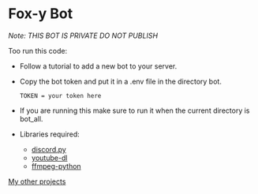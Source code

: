 # Fox-y Bot

*Note: THIS BOT IS PRIVATE DO NOT PUBLISH*

Too run this code:

* Follow a tutorial to add a new bot to your server.

* Copy the bot token and put it in a .env file in the directory bot.


   `TOKEN = your token here`


* If you are running this make sure to run it when the current directory is bot_all.

* Libraries required:
  * [discord.py](https://pypi.org/project/discord.py/)
  * [youtube-dl](https://pypi.org/project/youtube_dl/)
  * [ffmpeg-python](https://pypi.org/project/ffmpeg-python/)
 
[My other projects](https://github.com/parzi-val/python-projects)
